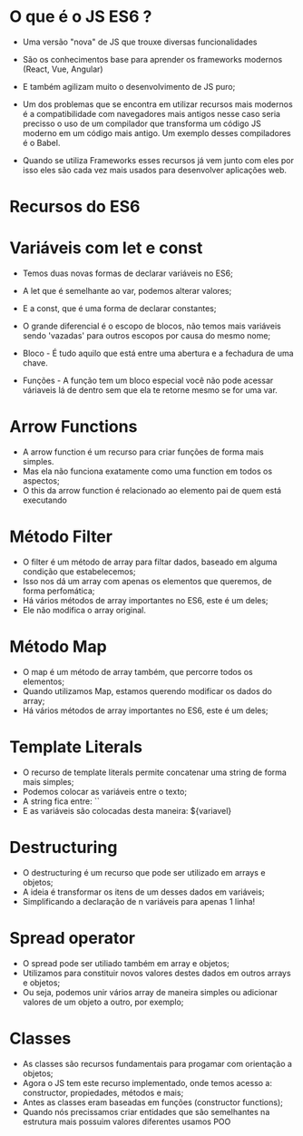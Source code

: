  # O que é o JS ES6 ?

* Uma versão "nova" de JS que trouxe diversas funcionalidades
* São os conhecimentos base para aprender os frameworks modernos
(React, Vue, Angular)
* E também agilizam muito o desenvolvimento de JS puro;

* Um dos problemas que se encontra em utilizar recursos mais
modernos é a compatibilidade com navegadores mais antigos
nesse caso seria precisso o uso de um compilador que transforma
um código JS moderno em um código mais antigo.
Um exemplo desses compiladores é o Babel.

* Quando se utiliza Frameworks esses recursos já vem junto com
eles por isso eles são cada vez  mais usados para desenvolver
aplicações web.

# Recursos do ES6

# Variáveis com let e const

* Temos duas novas formas de declarar variáveis no ES6;
* A let que é semelhante ao var, podemos alterar valores;
* E a const, que é uma forma de declarar constantes;
* O grande diferencial é o escopo de blocos, não temos mais 
variáveis sendo 'vazadas' para outros escopos por causa do
mesmo nome;

* Bloco - É tudo aquilo que está entre uma abertura e a fechadura de uma chave.

* Funções - A função tem um bloco especial você não pode acessar váriaveis lá de dentro sem que ela te retorne mesmo se for uma var.

# Arrow Functions

* A arrow function é um recurso para criar funções de forma mais simples.
* Mas ela não funciona exatamente como uma function em todos os aspectos;
* O this da arrow function é relacionado ao elemento pai de quem está executando

# Método Filter

* O filter é um método de array para filtar dados, baseado em alguma condição que estabelecemos;
* Isso nos dá um array com apenas os elementos que queremos, de forma perfomática;
* Há vários métodos de array importantes no ES6, este é um deles;
* Ele não modifica o array original.

# Método Map

* O map é um método de array também, que percorre todos os elementos;
* Quando utilizamos Map, estamos querendo modificar os dados do array;
* Há vários métodos de array importantes no ES6, este é um deles;

# Template Literals

* O recurso de template literals permite concatenar uma string de forma mais simples;
* Podemos colocar as variáveis entre o texto;
* A string fica entre: ``
* E as variáveis são colocadas desta maneira: ${variavel}

# Destructuring

* O destructuring é um recurso que pode ser utilizado em arrays e objetos;
* A ideia é transformar os itens de um desses dados em variáveis;
* Simplificando a declaração de n variáveis para apenas 1 linha!

# Spread operator

* O spread pode ser utiliado também em array e objetos;
* Utilizamos para constituir novos valores destes dados em outros arrays e objetos;
* Ou seja, podemos unir vários array de maneira simples ou adicionar valores de um objeto a outro, por exemplo;

# Classes

* As classes são recursos fundamentais para progamar com orientação a objetos;
* Agora o JS tem este recurso implementado, onde temos acesso a: constructor, propiedades, métodos e mais;
* Antes as classes eram baseadas em funções (constructor functions);
* Quando nós precissamos criar entidades que são semelhantes na estrutura mais possuim valores diferentes usamos
POO

